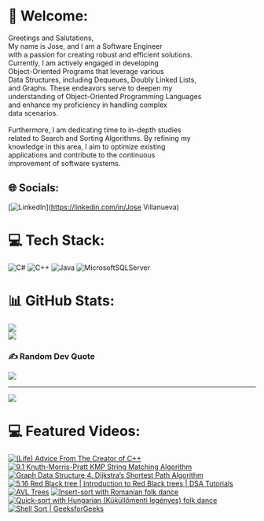 # 👋 Welcome:
Greetings and Salutations,<br>My name is Jose, and I am a Software Engineer<br> with a passion for creating robust and efficient solutions. <br>Currently, I am actively engaged in developing <br>Object-Oriented Programs that leverage various <br>Data Structures, including Dequeues, Doubly Linked Lists, <br>and Graphs. These endeavors serve to deepen my <br>understanding of Object-Oriented Programming Languages <br>and enhance my proficiency in handling complex <br>data scenarios.<br><br>Furthermore, I am dedicating time to in-depth studies<br> related to Search and Sorting Algorithms. By refining my <br>knowledge in this area, I aim to optimize existing <br>applications and contribute to the continuous <br>improvement of software systems.


## 🌐 Socials:
[![LinkedIn](https://img.shields.io/badge/LinkedIn-%230077B5.svg?logo=linkedin&logoColor=white)](https://linkedin.com/in/Jose Villanueva) 

# 💻 Tech Stack:
![C#](https://img.shields.io/badge/c%23-%23239120.svg?style=for-the-badge&logo=csharp&logoColor=white) ![C++](https://img.shields.io/badge/c++-%2300599C.svg?style=for-the-badge&logo=c%2B%2B&logoColor=white) ![Java](https://img.shields.io/badge/java-%23ED8B00.svg?style=for-the-badge&logo=openjdk&logoColor=white) ![MicrosoftSQLServer](https://img.shields.io/badge/Microsoft%20SQL%20Server-CC2927?style=for-the-badge&logo=microsoft%20sql%20server&logoColor=white)
# 📊 GitHub Stats:
![](https://github-readme-stats.vercel.app/api?username=JoseAVillanueva&theme=kacho_ga&hide_border=false&include_all_commits=false&count_private=false)<br/>
![](https://github-profile-trophy.vercel.app/?username=JoseAVillanueva&theme=chalk&no-frame=false&no-bg=true&margin-w=4)

### ✍️ Random Dev Quote
![](https://quotes-github-readme.vercel.app/api?type=vetical&theme=radical)

---
[![](https://visitcount.itsvg.in/api?id=JoseAVillanueva&icon=2&color=2)](https://visitcount.itsvg.in)
# 💻 Featured Videos:
[![(Life) Advice From The Creator of C++](https://ytcards.demolab.com/?id=-QxI-RP6-HM&title=(Life)+Advice+From+The+Creator+of+C++&lang=en&timestamp=1692853200&background_color=%230d1117&title_color=%23ffffff&stats_color=%23dedede&max_title_lines=1&width=250&border_radius=5&duration=197 "(Life) Advice From The Creator of C++")](https://www.youtube.com/watch?v=-QxI-RP6-HM)
[![9.1 Knuth-Morris-Pratt KMP String Matching Algorithm](https://ytcards.demolab.com/?id=V5-7GzOfADQ&title=9.1+Knuth-Morris-Pratt+KMP+String+Matching+Algorithm&lang=en&timestamp=1692853200&background_color=%230d1117&title_color=%23ffffff&stats_color=%23dedede&max_title_lines=1&width=250&border_radius=5&duration=1135 "9.1 Knuth-Morris-Pratt KMP String Matching Algorithm")](https://www.youtube.com/watch?v=V5-7GzOfADQ)
[![Graph Data Structure 4. Dijkstra’s Shortest Path Algorithm](https://ytcards.demolab.com/?id=pVfj6mxhdMw&title=Graph+Data+Structure+4.+Dijkstra’s+Shortest+Path+Algorithm&lang=en&timestamp=1462597200&background_color=%230d1117&title_color=%23ffffff&stats_color=%23dedede&max_title_lines=1&width=250&border_radius=5&duration=651 "Graph Data Structure 4. Dijkstra’s Shortest Path Algorithm")](https://www.youtube.com/watch?v=pVfj6mxhdMw)
[![5.16 Red Black tree | Introduction to Red Black trees | DSA Tutorials](https://ytcards.demolab.com/?id=3RQtq7PDHog&title=5.16+Red+Black+tree+|+Introduction+to+Red+Black+trees+|+DSA+Tutorials&lang=en&timestamp=1571893200&background_color=%230d1117&title_color=%23ffffff&stats_color=%23dedede&max_title_lines=1&width=250&border_radius=5&duration=1979 "5.16 Red Black tree | Introduction to Red Black trees | DSA Tutorials")](https://www.youtube.com/watch?v=3RQtq7PDHog)
[![AVL Trees](https://ytcards.demolab.com/?id=IGd7yIcxL6U&title=AVL+Trees&lang=en&timestamp=1498194000&background_color=%230d1117&title_color=%23ffffff&stats_color=%23dedede&max_title_lines=1&width=250&border_radius=5&duration=343 "AVL Trees")](https://www.youtube.com/watch?v=IGd7yIcxL6U)
[![Insert-sort with Romanian folk dance](https://ytcards.demolab.com/?id=ROalU379l3U&t=3s&title=Insert-sort+with+Romanian+folk+dance&lang=en&timestamp=1498194000&background_color=%230d1117&title_color=%23ffffff&stats_color=%23dedede&max_title_lines=1&width=250&border_radius=5&duration=243 "Insert-sort with Romanian folk dance")](https://www.youtube.com/watch?v=ROalU379l3U&t=3s)
[![Quick-sort with Hungarian (Küküllőmenti legényes) folk dance](https://ytcards.demolab.com/?id=ywWBy6J5gz8&title=Quick-sort+with+Hungarian+(Küküllőmenti+legényes)+folk+dance&lang=en&timestamp=1304312400&background_color=%230d1117&title_color=%23ffffff&stats_color=%23dedede&max_title_lines=1&width=250&border_radius=5&duration=414 "Quick-sort with Hungarian (Küküllőmenti legényes) folk dance")](https://www.youtube.com/watch?v=ywWBy6J5gz8)
[![Shell Sort | GeeksforGeeks](https://ytcards.demolab.com/?id=SHcPqUe2GZM&title=Shell+Sort+|+GeeksforGeeks&lang=en&timestamp=1474693200&background_color=%230d1117&title_color=%23ffffff&stats_color=%23dedede&max_title_lines=1&width=250&border_radius=5&duration=114 "Shell Sort | GeeksforGeeks")](https://www.youtube.com/watch?v=SHcPqUe2GZM)
<!-- Proudly created with GPRM ( https://gprm.itsvg.in ) -->
